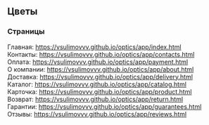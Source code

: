## Цветы
### Страницы

Главная: https://vsulimovvv.github.io/optics/app/index.html  
Контакты: https://vsulimovvv.github.io/optics/app/contacts.html  
Оплата: https://vsulimovvv.github.io/optics/app/payment.html  
О компании: https://vsulimovvv.github.io/optics/app/about.html  
Доставка: https://vsulimovvv.github.io/optics/app/delivery.html  
Каталог: https://vsulimovvv.github.io/optics/app/catalog.html  
Карточка: https://vsulimovvv.github.io/optics/app/product.html  
Возврат: https://vsulimovvv.github.io/optics/app/return.html  
Гарантии: https://vsulimovvv.github.io/optics/app/guarantees.html  
Отзывы: https://vsulimovvv.github.io/optics/app/reviews.html  
